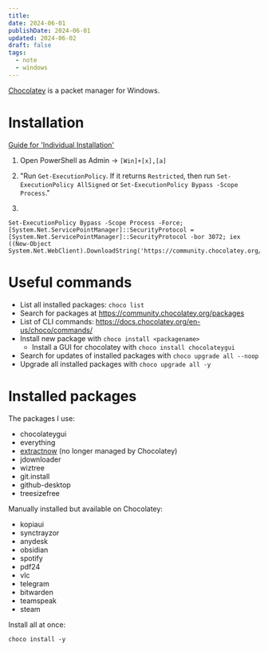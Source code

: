 ```yaml
---
title: 
date: 2024-06-01
publishDate: 2024-06-01
updated: 2024-06-02
draft: false
tags:
  - note
  - windows
---
```

 
[Chocolatey](https://chocolatey.org/) is a packet manager for Windows.

# Installation

[Guide for 'Individual Installation'](https://chocolatey.org/install#individual)

1. Open PowerShell as Admin -> `[Win]+[x],[a]`

2. "Run `Get-ExecutionPolicy`. If it returns `Restricted`, then run `Set-ExecutionPolicy AllSigned` or `Set-ExecutionPolicy Bypass -Scope Process`."

3. 

  ```shell
  Set-ExecutionPolicy Bypass -Scope Process -Force; [System.Net.ServicePointManager]::SecurityProtocol = [System.Net.ServicePointManager]::SecurityProtocol -bor 3072; iex ((New-Object System.Net.WebClient).DownloadString('https://community.chocolatey.org/install.ps1'))
  ```

# Useful commands

- List all installed packages: `choco list`
- Search for packages at https://community.chocolatey.org/packages
- List of CLI commands: https://docs.chocolatey.org/en-us/choco/commands/
- Install new package with `choco install <packagename>`
  - Install a GUI for chocolatey with `choco install chocolateygui`
- Search for updates of installed packages with `choco upgrade all --noop`
- Upgrade all installed packages with `choco upgrade all -y`

# Installed packages

The packages I use:

- chocolateygui
- everything
- [extractnow](https://extractnow.com/#/home) (no longer managed by Chocolatey)
- jdownloader
- wiztree
- git.install
- github-desktop
- treesizefree

Manually installed but available on Chocolatey:

- kopiaui
- synctrayzor
- anydesk
- obsidian
- spotify
- pdf24
- vlc
- telegram
- bitwarden
- teamspeak
- steam

Install all at once:
  ```shell
  choco install -y 
  ```